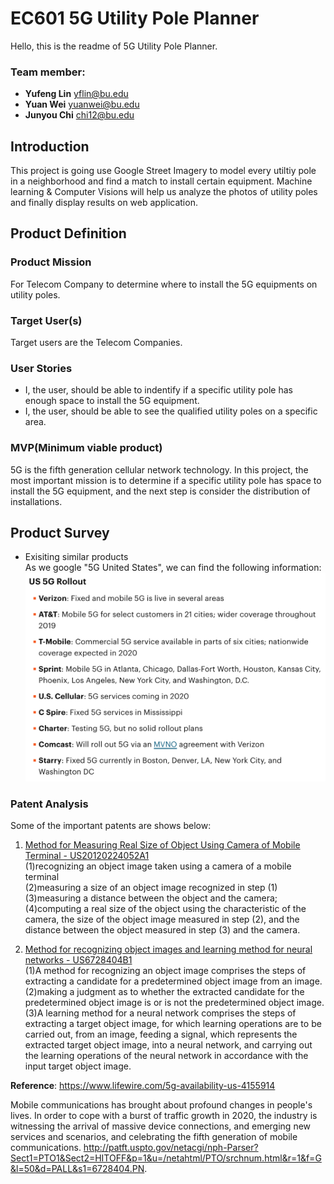 # EC601 5G Utility Pole Planner 
Hello, this is the readme of 5G Utility Pole Planner.

### Team member: 
- __Yufeng Lin__  yflin@bu.edu
- __Yuan Wei__    yuanwei@bu.edu
- __Junyou Chi__  chi12@bu.edu


## Introduction

This project is going use Google Street Imagery to model every utiltiy pole in a neighborhood and find a match to install certain equipment. Machine learning & Computer Visions will help us analyze the photos of utility poles and finally display results on web application.

## Product Definition
### __Product Mission__
For Telecom Company to determine where to install the 5G equipments on utility poles.

### __Target User(s)__
Target users are the Telecom Companies.
### __User Stories__
- I, the user, should be able to indentify if a specific utility pole has enough space to install the 5G equipment.
- I, the user, should be able to see the qualified utility poles on a specific area.

### __MVP(Minimum viable product)__
5G is the fifth generation cellular network technology. In this project, the most important mission is to determine if a specific utility pole has space to install the 5G equipment, and the next step is consider the distribution of installations.


## Product Survey
- Exisiting similar products<br/>
As we google "5G United States", we can find the following information:
![5Ginfo: ](https://github.com/Yufeng-L/EC601_5G_project/blob/5G_sprint1/5G_info.png)

### Patent Analysis
Some of the important patents are shows below:

1. [Method for Measuring Real Size of Object Using Camera of Mobile Terminal - US20120224052A1](http://appft.uspto.gov/netacgi/nph-Parser?Sect1=PTO1&Sect2=HITOFF&p=1&u=/netahtml/PTO/srchnum.html&r=1&f=G&l=50&d=PG01&s1=20120224052.PGNR.)  
(1)recognizing an object image taken using a camera of a mobile terminal  
(2)measuring a size of an object image recognized in step (1)  
(3)measuring a distance between the object and the camera;  
(4)computing a real size of the object using the characteristic of the camera, the size of the object image measured in step     (2), and the distance between the object measured in step (3) and the camera.

2. [Method for recognizing object images and learning method for neural networks  - US6728404B1](http://patft.uspto.gov/netacgi/nph-Parser?Sect1=PTO1&Sect2=HITOFF&p=1&u=/netahtml/PTO/srchnum.html&r=1&f=G&l=50&d=PALL&s1=6728404.PN.)  
(1)A method for recognizing an object image comprises the steps of extracting a candidate for a predetermined object image  from an image.  
(2)making a judgment as to whether the extracted candidate for the predetermined object image is or is not the predetermined object image.  
(3)A learning method for a neural network comprises the steps of extracting a target object image, for which learning operations are to be carried out, from an image, feeding a signal, which represents the extracted target object image, into a neural network, and carrying out the learning operations of the neural network in accordance with the input target object image.
 

__Reference__: https://www.lifewire.com/5g-availability-us-4155914



Mobile communications has brought about profound changes in people's lives. In order to cope with a burst of traffic growth in 2020, the industry is witnessing the arrival of massive device connections, and emerging new services and scenarios, and celebrating the fifth generation of mobile communications.
http://patft.uspto.gov/netacgi/nph-Parser?Sect1=PTO1&Sect2=HITOFF&p=1&u=/netahtml/PTO/srchnum.html&r=1&f=G&l=50&d=PALL&s1=6728404.PN.
